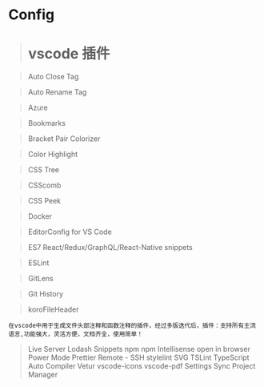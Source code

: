 # Config

> # vscode 插件

> Auto Close Tag

> Auto Rename Tag

> Azure

> Bookmarks

> Bracket Pair Colorizer

> Color Highlight

> CSS Tree

> CSScomb

> CSS Peek

> Docker

> EditorConfig for VS Code

> ES7 React/Redux/GraphQL/React-Native snippets

> ESLint

> GitLens

> Git History

> koroFileHeader

```
在vscode中用于生成文件头部注释和函数注释的插件，经过多版迭代后，插件：支持所有主流语言,功能强大，灵活方便，文档齐全，使用简单！
```

> Live Server
> Lodash Snippets
> npm
> npm Intellisense
> open in browser
> Power Mode
> Prettier
> Remote - SSH
> stylelint
> SVG
> TSLint
> TypeScript Auto Compiler
> Vetur
> vscode-icons
> vscode-pdf
> Settings Sync
> Project Manager
